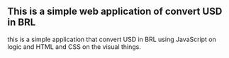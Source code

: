 ## This is a simple web application of convert USD in BRL

this is a simple application that convert USD in BRL using JavaScript on logic and HTML and CSS on the visual things.
